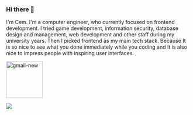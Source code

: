 ### Hi there 👋
I'm Cem. I'm a computer engineer, who currently focused on frontend development. I tried game development, information security, database design and management, web development and other staff during my university years. Then I picked frontend as my main tech stack. Because It is so nice to see what you done immediately while you coding and It is also nice to impress people with inspiring user interfaces.

[<img width="100" height="100" src="https://img.icons8.com/bubbles/100/gmail-new.png" alt="gmail-new"/>](mailto:cemicozer@gmail.com?subject=[GitHub])


[<img src="https://icons8.com/icon/108812/linkedin">](https://www.linkedin.com/in/cem-%C3%B6zer-645361230/)
